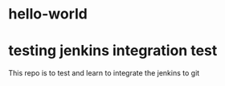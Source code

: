# hello-world
# testing jenkins integration test
This repo is to test and learn to integrate the jenkins to git
